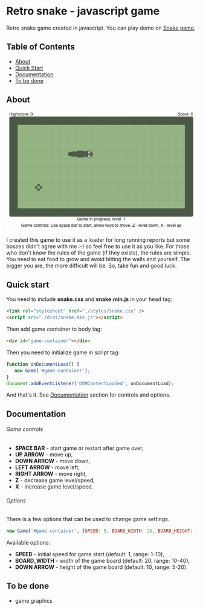 # Retro snake - javascript game
Retro snake game created in javascript. You can play demo on [Snake game](https://snake-gamejs.herokuapp.com/).

## Table of Contents

* [About](#about)
* [Quick Start](#quick-start)
* [Documentation](#documentation)
* [To be done](#to-be-done)

## About

![Snake game](./documentation/game_screen.jpg)

I created this game to use it as a loader for long running reports but some bosses didn't agree with me :-) so feel free to use it as you like. For those who don't know the rules of the game (if they exists), the rules are simple. You need to eat food to grow and avoid hitting the walls and yourself. The bigger you are, the more difficult will be. So, take fun and good luck.

## Quick start
You need to include **snake.css** and **snake.min.js** in your head tag:
```html
<link rel="stylesheet" href="./styles/snake.css" />
<script src="./dist/snake.min.js"></script>
```

Then add game container to body tag:
```html
<div id="game-container"></div>
```

Then you need to initialize game in script tag:
```javascript
function onDocumentLoad() {
   new Game('#game-container');
}
document.addEventListener('DOMContentLoaded', onDocumentLoad);
```
And that's it. See [Documentation](#documentation) section for controls and options.

## Documentation

###### Game controls
- **SPACE BAR** - start game or restart after game over,
- **UP ARROW** - move up,
- **DOWN ARROW** - move down,
- **LEFT ARROW** - move left,
- **RIGHT ARROW** - move right,
- **Z** - decrease game level/speed,
- **X** - increase game level/speed.

###### Options
There is a few options that can be used to change game settings.
```javascript
new Game('#game-container', {SPEED: 5, BOARD_WIDTH: 20, BOARD_HEIGHT: 10});
```
Available options:
- **SPEED** - initial speed for game start (default: 1, range: 1-10),
- **BOARD_WIDTH** - width of the game board (default: 20, range: 10-40),
- **DOWN ARROW** - height of the game board (default: 10, range: 5-20).

## To be done
- game graphics
